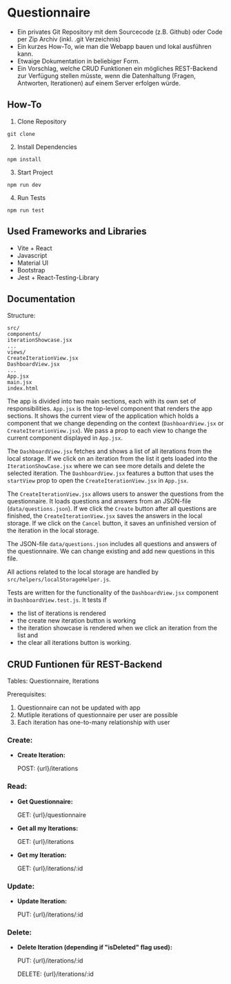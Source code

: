 # Questionnaire
- Ein privates Git Repository mit dem Sourcecode (z.B. Github) oder Code per Zip Archiv (inkl. .git Verzeichnis)
- Ein kurzes How-To, wie man die Webapp bauen und lokal ausführen kann.
- Etwaige Dokumentation in beliebiger Form.
- Ein Vorschlag, welche CRUD Funktionen ein mögliches REST-Backend zur Verfügung stellen müsste, wenn die Datenhaltung (Fragen, Antworten, Iterationen) auf einem Server erfolgen würde.


## How-To
1. Clone Repository
```
git clone
```
2. Install Dependencies
```
npm install
```
3. Start Project
```
npm run dev
```
4. Run Tests
```
npm run test
```

## Used Frameworks and Libraries
 - Vite + React
 - Javascript
 - Material UI
 - Bootstrap
 - Jest + React-Testing-Library


## Documentation
Structure:

```
src/
components/
iterationShowcase.jsx
...
views/
CreateIterationView.jsx
DashboardView.jsx
...
App.jsx
main.jsx
index.html
```


The app is divided into two main sections, each with its own set of responsibilities. ``` App.jsx ``` is the top-level component that renders the app sections. It shows the current view of the application which holds a component that we change depending on the context (``` DashboardView.jsx ``` or ``` CreateIterationView.jsx ```). We pass a prop to each view to change the current component displayed in ``` App.jsx ```.

The ``` DashboardView.jsx ``` fetches and shows a list of all iterations from the local storage. If we click on an iteration from the list it gets loaded into the ``` IterationShowCase.jsx ``` where we can see more details and delete the selected iteration. The ``` DashboardView.jsx ``` features a button that uses the ``` startView ``` prop to open the ``` CreateIterationView.jsx ``` in ``` App.jsx ```.

The ``` CreateIterationView.jsx ``` allows users to answer the questions from the questionnaire. It loads questions and answers from an JSON-file (``` data/questions.json ```). If we click the ``` Create ``` button after all questions are finished, the ``` CreateIterationView.jsx ``` saves the answers in the local storage. If we click on the  ``` Cancel ``` button, it saves an unfinished version of the iteration in the local storage.

The JSON-file ``` data/questions.json ``` includes all questions and answers of the questionnaire. We can change existing and add new questions in this file. 

All actions related to the local storage are handled by ``` src/helpers/localStorageHelper.js ```.

Tests are written for the functionality of the ``` DashboardView.jsx ``` component in ``` DashboardView.test.js ```. 
It tests if
- the list of iterations is rendered
- the create new iteration button is working
- the iteration showcase is rendered when we click an iteration from the list and 
- the clear all iterations button is working.


## CRUD Funtionen für REST-Backend
Tables: Questionnaire, Iterations

Prerequisites: 
1) Questionnaire can not be updated with app
2) Mutliple iterations of questionnaire per user are possible 
3) Each iteration has one-to-many relationship with user 


### Create:
 - **Create Iteration:**

    POST: {url}/iterations


### Read:
 - **Get Questionnaire:**

    GET: {url}/questionnaire

 - **Get all my Iterations:**

    GET: {url}/iterations

 - **Get my Iteration:**

    GET: {url}/iterations/:id


### Update:

 - **Update Iteration:**
    
    PUT: {url}/iterations/:id


### Delete: 

 - **Delete Iteration (depending if "isDeleted" flag used):**

    PUT: {url}/iterations/:id

    DELETE: {url}/iterations/:id

